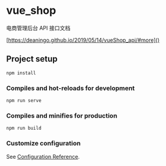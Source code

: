 # vue_shop
电商管理后台 API 接口文档


[https://deaningo.github.io/2019/05/14/vueShop_api/#more]()
## Project setup
```
npm install
```

### Compiles and hot-reloads for development
```
npm run serve
```

### Compiles and minifies for production
```
npm run build
```

### Customize configuration
See [Configuration Reference](https://cli.vuejs.org/config/).
